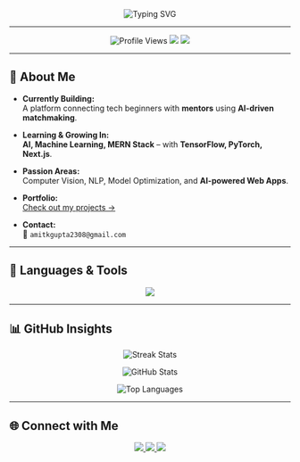 <!-- Modern Animated Intro -->
<div align="center">
  <img src="https://readme-typing-svg.herokuapp.com?font=Fira+Code&weight=700&size=28&duration=4000&pause=1000&center=true&vCenter=true&width=800&lines=Hey%2C+I'm+Amit+Kumar+👋;Full+Stack+Developer+%7C+AI%2FML+Explorer;Building+Intelligent+Web+Applications;Passionate+about+Tech+Innovation" alt="Typing SVG" />
</div>

---

<!-- Profile Views + Badges -->
<p align="center">
  <img src="https://komarev.com/ghpvc/?username=amitkumar2308&label=Profile+Views&color=blueviolet&style=plastic" alt="Profile Views" />
  <img src="https://img.shields.io/badge/AI/ML-Enthusiast-orange?style=flat-square&logo=python&logoColor=white" />
  <img src="https://img.shields.io/badge/MERN%20Stack-Developer-green?style=flat-square&logo=react&logoColor=white" />
</p>

---

## 🚀 About Me

- **Currently Building:**  
  A platform connecting tech beginners with **mentors** using **AI-driven matchmaking**.  

- **Learning & Growing In:**  
  **AI, Machine Learning, MERN Stack** – with **TensorFlow, PyTorch, Next.js**.  

- **Passion Areas:**  
  Computer Vision, NLP, Model Optimization, and **AI-powered Web Apps**.

- **Portfolio:**  
  [Check out my projects →](https://amitkdeveloper.vercel.app)

- **Contact:**  
  📩 `amitkgupta2308@gmail.com`

---

## 🔧 Languages & Tools

<p align="center">
  <img src="https://skillicons.dev/icons?i=react,nextjs,nodejs,express,mongodb,python,tensorflow,pytorch,git,aws,gcp,tailwind,cpp,js" />
</p>

---

## 📊 GitHub Insights

<p align="center">
  <img src="https://github-readme-streak-stats.herokuapp.com?user=amitkumar2308&theme=tokyonight" alt="Streak Stats" />
</p>

<p align="center">
  <img src="https://github-readme-stats.vercel.app/api?username=amitkumar2308&show_icons=true&theme=tokyonight&hide_border=true" alt="GitHub Stats" />
</p>

<p align="center">
  <img src="https://github-readme-stats.vercel.app/api/top-langs/?username=amitkumar2308&layout=compact&theme=tokyonight&hide_border=true" alt="Top Languages" />
</p>

---

## 🌐 Connect with Me

<p align="center">
  <a href="https://linkedin.com/in/amitkumar-profile/" target="_blank">
    <img src="https://img.shields.io/badge/LinkedIn-0077B5?style=for-the-badge&logo=linkedin&logoColor=white" />
  </a>
  <a href="https://www.youtube.com/@thejuniorengineer2308" target="_blank">
    <img src="https://img.shields.io/badge/YouTube-FF0000?style=for-the-badge&logo=youtube&logoColor=white" />
  </a>
  <a href="mailto:amitkgupta2308@gmail.com">
    <img src="https://img.shields.io/badge/Email-D14836?style=for-the-badge&logo=gmail&logoColor=white" />
  </a>
</p>
